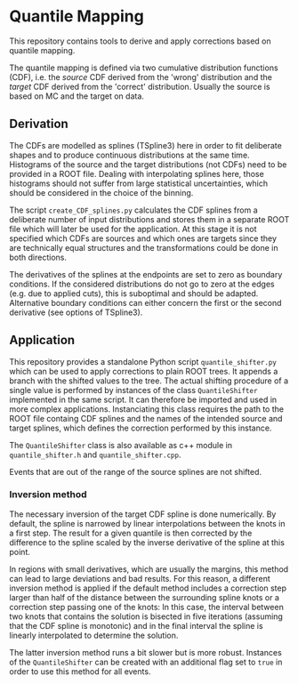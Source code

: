 # Quantile Mapping
This repository contains tools to derive and apply corrections based on quantile mapping.

The quantile mapping is defined via two cumulative distribution functions (CDF), i.e. the *source* CDF derived from the 'wrong' distribution and the *target* CDF derived from the 'correct' distribution. Usually the source is based on MC and the target on data.

## Derivation
The CDFs are modelled as splines (TSpline3) here in order to fit deliberate shapes and to produce continuous distributions at the same time. Histograms of the source and the target distributions (not CDFs) need to be provided in a ROOT file. Dealing with interpolating splines here, those histograms should not suffer from large statistical uncertainties, which should be considered in the choice of the binning.

The script `create_CDF_splines.py` calculates the CDF splines from a deliberate number of input distributions and stores them in a separate ROOT file which will later be used for the application. At this stage it is not specified which CDFs are sources and which ones are targets since they are technically equal structures and the transformations could be done in both directions.

The derivatives of the splines at the endpoints are set to zero as boundary conditions. If the considered distributions do not go to zero at the edges (e.g. due to applied cuts), this is suboptimal and should be adapted. Alternative boundary conditions can either concern the first or the second derivative (see options of TSpline3).

## Application
This repository provides a standalone Python script `quantile_shifter.py` which can be used to apply corrections to plain ROOT trees. It appends a branch with the shifted values to the tree. The actual shifting procedure of a single value is performed by instances of the class `QuantileShifter` implemented in the same script. It can therefore be imported and used in more complex applications. Instanciating this class requires the path to the ROOT file containg CDF splines and the names of the intended source and target splines, which defines the correction performed by this instance.

The `QuantileShifter` class is also available as c++ module in `quantile_shifter.h` and `quantile_shifter.cpp`.

Events that are out of the range of the source splines are not shifted.

### Inversion method
The necessary inversion of the target CDF spline is done numerically. By default, the spline is narrowed by linear interpolations between the knots in a first step. The result for a given quantile is then corrected by the difference to the spline scaled by the inverse derivative of the spline at this point.

In regions with small derivatives, which are usually the margins, this method can lead to large deviations and bad results. For this reason, a different inversion method is applied if the default method includes a correction step larger than half of the distance between the surrounding spline knots or a correction step passing one of the knots: In this case, the interval between two knots that contains the solution is bisected in five iterations (assuming that the CDF spline is monotonic) and in the final interval the spline is linearly interpolated to determine the solution.

The latter inversion method runs a bit slower but is more robust. Instances of the `QuantileShifter` can be created with an additional flag set to `true` in order to use this method for all events.
